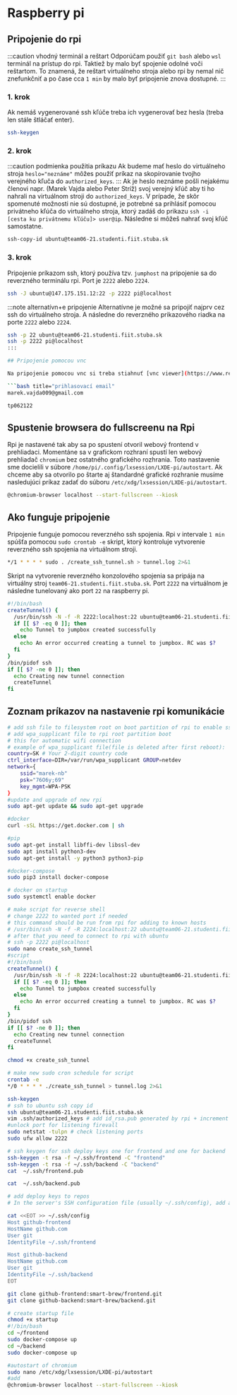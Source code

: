 ---
---

# Raspberry pi

## Pripojenie do rpi

:::caution vhodný terminál a reštart
Odporúčam použiť `git bash` alebo `wsl` terminál na prístup do rpi. Taktiež by malo byť spojenie odolné voči reštartom. To znamená, že reštart virtuálneho stroja alebo rpi by nemal nič znefunkčniť a po čase cca `1 min` by malo byť  pripojenie znova dostupné.
::: 

### 1. krok

Ak nemáš vygenerované ssh kľúče treba ich vygenerovať bez hesla (treba len stále štláčať enter). 
```bash title="Vygenerovanie ssh kľúčov"
ssh-keygen
```
### 2. krok
:::caution podmienka použitia príkazu
Ak budeme mať heslo do virtuálneho stroja `heslo="neznáme"` môžes použiť príkaz na skopírovanie tvojho verejného kľuča do `authorized_keys`.
::: 
Ak je heslo neznáme pošli nejakému členovi napr. (Marek Vajda alebo Peter Stríž) svoj verejný kľúč aby ti ho nahrali na virtuálnom stroji do `authorized_keys`. V prípade, že skôr spomenuté možnosti nie sú dostupné, je potrebné sa prihlásiť pomocou privátneho kľúča do virtuálneho stroja, ktorý zadáš do prikazu `ssh -i [cesta ku privátnemu kľúču]> user@ip`. Následne si môžeš nahrať svoj kľúč samostatne.
```bash title="Skopírovanie verejného kľúča do virtuálneho stroja"
ssh-copy-id ubuntu@team06-21.studenti.fiit.stuba.sk
```
### 3. krok

Pripojenie príkazom ssh, ktorý používa tzv. `jumphost` na pripojenie sa do reverzného terminálu rpi. Port je `2222` alebo `2224`.
```bash title="pripojenie do rpi cez ssh jumphost"
ssh -J ubuntu@147.175.151.12:22 -p 2222 pi@localhost
```
:::note alternatívn+e pripojenie
Alternatívne je možné sa pripojiť najprv cez ssh do virtuálneho stroja. A následne do reverzného prikazového riadka na porte `2222` alebo `2224`.
```bash title="alternatívne príkazy"
ssh -p 22 ubuntu@team06-21.studenti.fiit.stuba.sk
ssh -p 2222 pi@localhost
:::

## Pripojenie pomocou vnc

Na pripojenie pomocou vnc si treba stiahnuť [vnc viewer](https://www.realvnc.com/en/connect/download/viewer). A následne sa prihlásiť do účtu. Rpi sa následne zobrazí v účte tímu.

```bash title="prihlasovací email"
marek.vajda009@gmail.com
```

```bash title="password"
tp062122
```
## Spustenie browsera do fullscreenu na Rpi

Rpi je nastavené tak aby sa po spustení otvoril webový frontend v prehliadaci. Momentáne sa v grafickom rozhraní spustí len webový prehliadač `chromium` bez ostatného grafického rozhrania. Toto nastavenie sme docielili v súbore `/home/pi/.config/lxsession/LXDE-pi/autostart`. Ak chceme aby sa otvorilo po štarte aj štandardné grafické rozhranie musíme nasledujúci príkaz zadať do súboru `/etc/xdg/lxsession/LXDE-pi/autostart`.

```bash title="príkaz na spustenie prehliadaca vo fullscreen"
@chromium-browser localhost --start-fullscreen --kiosk
```

## Ako funguje pripojenie

Pripojenie funguje pomocou reverzného ssh spojenia. Rpi v intervale `1 min` spúšťa pomocou `sudo crontab -e` skript, ktorý kontroluje vytvorenie reverzného ssh spojenia na virtuálnom stroji.

```bash title="sudo crontab -e príkaz"
*/1 * * * * sudo . /create_ssh_tunnel.sh > tunnel.log 2>&1
```
Skript na vytvorenie reverzného konzolového spojenia sa pripája na virtuálny stroj `team06-21.studenti.fiit.stuba.sk`. Port `2222` na virtuálnom je následne tunelovaný ako port `22` na raspberry pi. 

```bash title="create_ssh_tunnel.sh"
#!/bin/bash
createTunnel() {
  /usr/bin/ssh -N -f -R 2222:localhost:22 ubuntu@team06-21.studenti.fiit.stuba.sk
  if [[ $? -eq 0 ]]; then
    echo Tunnel to jumpbox created successfully
  else
    echo An error occurred creating a tunnel to jumpbox. RC was $?
  fi
}
/bin/pidof ssh
if [[ $? -ne 0 ]]; then
  echo Creating new tunnel connection
  createTunnel
fi
```

## Zoznam príkazov na nastavenie rpi komunikácie
```bash title="príkazy"
# add ssh file to filesystem root on boot partition of rpi to enable ssh
# add wpa_supplicant file to rpi root partition boot
# this for automatic wifi connection
# example of wpa_supplicant file(file is deleted after first reboot):
country=SK # Your 2-digit country code
ctrl_interface=DIR=/var/run/wpa_supplicant GROUP=netdev
network={
    ssid="marek-nb"
    psk="76O6y;69"
    key_mgmt=WPA-PSK
}
#update and upgrade of new rpi
sudo apt-get update && sudo apt-get upgrade

#docker
curl -sSL https://get.docker.com | sh

#pip
sudo apt-get install libffi-dev libssl-dev
sudo apt install python3-dev
sudo apt-get install -y python3 python3-pip

#docker-compose
sudo pip3 install docker-compose

# docker on startup
sudo systemctl enable docker

# make script for reverse shell
# change 2222 to wanted port if needed
# this command should be run from rpi for adding to known hosts
# /usr/bin/ssh -N -f -R 2224:localhost:22 ubuntu@team06-21.studenti.fiit.stuba.sk
# after that you need to connect to rpi with ubuntu
# ssh -p 2222 pi@localhost
sudo nano create_ssh_tunnel
#script
#!/bin/bash
createTunnel() {
  /usr/bin/ssh -N -f -R 2224:localhost:22 ubuntu@team06-21.studenti.fiit.stuba.sk
  if [[ $? -eq 0 ]]; then
    echo Tunnel to jumpbox created successfully
  else
    echo An error occurred creating a tunnel to jumpbox. RC was $?
  fi
}
/bin/pidof ssh
if [[ $? -ne 0 ]]; then
  echo Creating new tunnel connection
  createTunnel
fi

chmod +x create_ssh_tunnel

# make new sudo cron schedule for script
crontab -e
*/0 * * * * ./create_ssh_tunnel > tunnel.log 2>&1

ssh-keygen
# ssh to ubuntu ssh copy id
ssh ubuntu@team06-21.studenti.fiit.stuba.sk
vim .ssh/authorized_keys # add id_rsa.pub generated by rpi + increment identificator at the pi@raspberrypiv[version-number]
#unlock port for listening firevall
sudo netstat -tulpn # check listening ports
sudo ufw allow 2222

# ssh keygen for ssh deploy keys one for frontend and one for backend
ssh-keygen -t rsa -f ~/.ssh/frontend -C "frontend"
ssh-keygen -t rsa -f ~/.ssh/backend -C "backend"
cat  ~/.ssh/frontend.pub

cat  ~/.ssh/backend.pub

# add deploy keys to repos
# In the server's SSH configuration file (usually ~/.ssh/config), add an alias entry for each repository.

cat <<EOT >> ~/.ssh/config
Host github-frontend
HostName github.com
User git
IdentityFile ~/.ssh/frontend

Host github-backend
HostName github.com
User git
IdentityFile ~/.ssh/backend
EOT

git clone github-frontend:smart-brew/frontend.git
git clone github-backend:smart-brew/backend.git

# create startup file
chmod +x startup
#!/bin/bash
cd ~/frontend
sudo docker-compose up
cd ~/backend
sudo docker-compose up

#autostart of chromium
sudo nano /etc/xdg/lxsession/LXDE-pi/autostart
#add
@chromium-browser localhost --start-fullscreen --kiosk
```